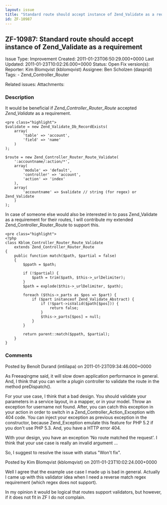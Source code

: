 ```yaml
---
layout: issue
title: "Standard route should accept instance of Zend_Validate as a requirement"
id: ZF-10987
---
```


ZF-10987: Standard route should accept instance of Zend\_Validate as a requirement
----------------------------------------------------------------------------------

 Issue Type: Improvement Created: 2011-01-23T06:50:29.000+0000 Last Updated: 2011-01-23T10:02:26.000+0000 Status: Open Fix version(s): 
 Reporter:  Kim Blomqvist (kblomqvist)  Assignee:  Ben Scholzen (dasprid)  Tags: - Zend\_Controller\_Router
 
 Related issues: 
 Attachments: 
### Description

It would be beneficial if _Zend\_Controller\_Router\_Route_ accepted _Zend\_Validate_ as a requirement.

 
    <pre class="highlight">
    $validate = new Zend_Validate_Db_RecordExists(
        array(
            'table' => 'account',
            'field' => 'name'
        )
    );
    
    $route = new Zend_Controller_Router_Route_Validate(
        ':accountname/:action/*',
        array(
            'module' => 'default',
            'controller' => 'account',
            'action' => 'index'
        ),
        array(
            'accountname' => $validate // string (for regex) or Zend_Validate
        )
    );


In case of someone else would also be interested in to pass Zend\_Validate as a requirement for their routes, I will contribute my extended Zend\_Controller\_Router\_Route to support this.

 
    <pre class="highlight">
    <?php
    class Kblom_Controller_Router_Route_Validate
        extends Zend_Controller_Router_Route
    {
        public function match($path, $partial = false)
        {
            $ppath = $path;
    
            if (!$partial) {
                $path = trim($path, $this->_urlDelimiter);
            }
            $path = explode($this->_urlDelimiter, $path);
    
            foreach ($this->_parts as $pos => $part) {
                if ($part instanceof Zend_Validate_Abstract) {
                    if (!$part->isValid($path[$pos])) {
                        return false;
                    }
                    $this->_parts[$pos] = null;
                }
            }
    
            return parent::match($ppath, $partial);
        }
    }


 

 

### Comments

Posted by Benoît Durand (intiilapa) on 2011-01-23T09:34:46.000+0000

As Freeaqingme said, it will slow down application performance in general. And, I think that you can write a plugin controller to validate the route in the method preDispatch().

For your use case, I think that a bad design. You should validate your parameters in a service layout, in a mapper, or in your model. Throw an exception for username not found. After, you can catch this exception in your action in order to switch in a Zend\_Controller\_Action\_Exception with 404 code. You can inject your exception as previous exception in the constructor, because Zend\_Exception emulate this feature for PHP 5.2 if you don't use PHP 5.3. And, you have a HTTP error 404.

With your design, you have an exception 'No route matched the request'. I think that your use case is really an invalid argument ...

So, I suggest to resolve the issue with status "Won't fix".

 

 

Posted by Kim Blomqvist (kblomqvist) on 2011-01-23T10:02:24.000+0000

Well I agree that the example use case I made up is bad in general. Actually I came up with this validator idea when I need a reverse match regex requirement (which regex does not support).

In my opinion it would be logical that routes support validators, but however, if it does not fit in ZF I do not complain.

 

 